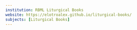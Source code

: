 ```yaml
---
institution: RBML Liturgical Books
website: https://elotroalex.github.io/liturgical-books/
subjects: [Liturgical Books]
---
```

